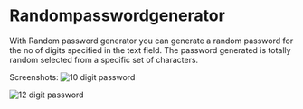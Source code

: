 # Randompasswordgenerator

With Random password generator you can generate a random password for the no of digits specified in the text field.
The password generated is totally random selected from a specific set of characters.

Screenshots:
![10 digit password](https://user-images.githubusercontent.com/97747314/171986024-9e8e4e75-d951-4165-a120-d6c0cc8bbef4.jpg)


![12 digit password](https://user-images.githubusercontent.com/97747314/171986026-7d20c8c0-9007-4f02-9525-17ed561169e2.jpg)

